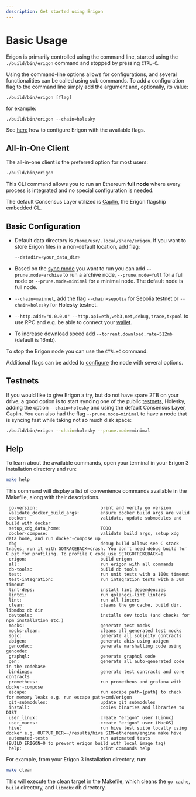 ```yaml
---
description: Get started using Erigon
---
```


# Basic Usage

Erigon is primarily controlled using the command line, started using the `./build/bin/erigon` command and stopped by pressing `CTRL-C`.

Using the command-line options allows for configurations, and several functionalities can be called using sub commands. To add a configuration flag to the command line simply add the argument and, optionally, its value:

```shell
./build/bin/erigon [flag]
```

for example:

```shell
./build/bin/erigon --chain=holesky
```

See [here](configuring-erigon.md) how to configure Erigon with the available flags.

## All-in-One Client

The all-in-one client is the preferred option for most users:

```bash
./build/bin/erigon
```

This CLI command allows you to run an Ethereum **full node** where every process is integrated and no special configuration is needed.

The default Consensus Layer utilized is [Caplin](caplin.md), the Erigon flagship embedded CL.

## Basic Configuration​

*   Default data directory is `/home/usr/.local/share/erigon`. If you want to store Erigon files in a non-default location, add flag:

    ```bash
    --datadir=<your_data_dir>
    ```
* Based on the [sync mode](sync-modes.md) you want to run you can add `--prune.mode=archive` to run a archive node, `--prune.mode=full` for a full node or `--prune.mode=minimal` for a minimal node. The default node is full node.
* `--chain=mainnet`, add the flag `--chain=sepolia` for Sepolia testnet or `--chain=holesky` for Holesky testnet.
* `--http.addr="0.0.0.0" --http.api=eth,web3,net,debug,trace,txpool` to use RPC and e.g. be able to connect your [wallet](web3-wallet.md).
* To increase download speed add `--torrent.download.rate=512mb` (default is 16mb).

To stop the Erigon node you can use the `CTRL+C` command.

Additional flags can be added to [configure](configuring-erigon.md) the node with several options.

## Testnets

If you would like to give Erigon a try, but do not have spare 2TB on your drive, a good option is to start syncing one of the public [testnets](supported-networks.md#testnets), Holesky, adding the option `--chain=holesky` and using the default Consensus Layer, Caplin. You can also had the flag `--prune.mode=minimal` to have a node that is syncing fast while taking not so much disk space:

```bash
./build/bin/erigon --chain=holesky --prune.mode=minimal
```

## Help

To learn about the available commands, open your terminal in your Erigon 3 installation directory and run:

```bash
make help
```

This command will display a list of convenience commands available in the Makefile, along with their descriptions.

```
 go-version:                        print and verify go version
 validate_docker_build_args:        ensure docker build args are valid
 docker:                            validate, update submodules and build with docker
 setup_xdg_data_home:               TODO
 docker-compose:                    validate build args, setup xdg data home, and run docker-compose up
 dbg                                debug build allows see C stack traces, run it with GOTRACEBACK=crash. You don't need debug build for C pit for profiling. To profile C code use SETCGOTRCKEBACK=1
 erigon:                            build erigon
 all:                               run erigon with all commands
 db-tools:                          build db tools
 test:                              run unit tests with a 100s timeout
 test-integration:                  run integration tests with a 30m timeout
 lint-deps:                         install lint dependencies
 lintci:                            run golangci-lint linters
 lint:                              run all linters
 clean:                             cleans the go cache, build dir, libmdbx db dir
 devtools:                          installs dev tools (and checks for npm installation etc.)
 mocks:                             generate test mocks
 mocks-clean:                       cleans all generated test mocks
 solc:                              generate all solidity contracts
 abigen:                            generate abis using abigen
 gencodec:                          generate marshalling code using gencodec
 graphql:                           generate graphql code
 gen:                               generate all auto-generated code in the codebase
 bindings:                          generate test contracts and core contracts
 prometheus:                        run prometheus and grafana with docker-compose
 escape:                            run escape path={path} to check for memory leaks e.g. run escape path=cmd/erigon
 git-submodules:                    update git submodules
 install:                           copies binaries and libraries to DIST
 user_linux:                        create "erigon" user (Linux)
 user_macos:                        create "erigon" user (MacOS)
 hive:                              run hive test suite locally using docker e.g. OUTPUT_DIR=~/results/hive SIM=ethereum/engine make hive
 automated-tests                    run automated tests (BUILD_ERIGON=0 to prevent erigon build with local image tag)
 help:                              print commands help

```

For example, from your Erigon 3 installation directory, run:

```bash
make clean
```

This will execute the clean target in the Makefile, which cleans the `go cache`, `build` directory, and `libmdbx` db directory.
